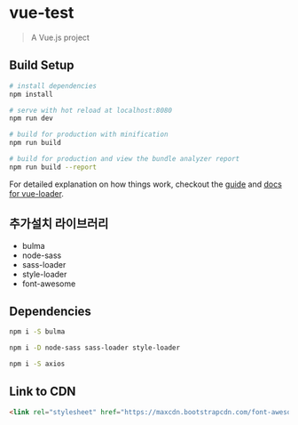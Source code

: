 # vue-test

> A Vue.js project

## Build Setup

``` bash
# install dependencies
npm install

# serve with hot reload at localhost:8080
npm run dev

# build for production with minification
npm run build

# build for production and view the bundle analyzer report
npm run build --report
```

For detailed explanation on how things work, checkout the [guide](http://vuejs-templates.github.io/webpack/) and [docs for vue-loader](http://vuejs.github.io/vue-loader).

## 추가설치 라이브러리
- bulma
- node-sass
- sass-loader
- style-loader
- font-awesome

## Dependencies
``` sh
npm i -S bulma

npm i -D node-sass sass-loader style-loader

npm i -S axios
```

## Link to CDN
``` html
<link rel="stylesheet" href="https://maxcdn.bootstrapcdn.com/font-awesome/4.7.0/css/font-awesome.min.css">
```


